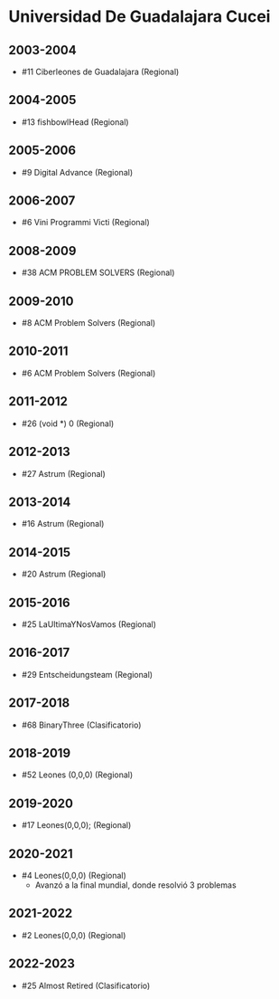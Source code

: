 # Universidad De Guadalajara Cucei

## 2003-2004

- #11 Ciberleones de Guadalajara (Regional)

## 2004-2005

- #13 fishbowlHead (Regional)

## 2005-2006

- #9 Digital Advance (Regional)

## 2006-2007

- #6 Vini Programmi Victi (Regional)

## 2008-2009

- #38 ACM PROBLEM SOLVERS (Regional)

## 2009-2010

- #8 ACM Problem Solvers (Regional)

## 2010-2011

- #6 ACM Problem Solvers (Regional)

## 2011-2012

- #26 (void *) 0 (Regional)

## 2012-2013

- #27 Astrum (Regional)

## 2013-2014

- #16 Astrum (Regional)

## 2014-2015

- #20 Astrum (Regional)

## 2015-2016

- #25 LaUltimaYNosVamos (Regional)

## 2016-2017

- #29 Entscheidungsteam (Regional)

## 2017-2018

- #68 BinaryThree (Clasificatorio)

## 2018-2019

- #52 Leones (0,0,0) (Regional)

## 2019-2020

- #17 Leones(0,0,0); (Regional)

## 2020-2021

- #4 Leones(0,0,0) (Regional)
  - Avanzó a la final mundial, donde resolvió 3 problemas

## 2021-2022

- #2 Leones(0,0,0) (Regional)

## 2022-2023

- #25 Almost Retired (Clasificatorio)


